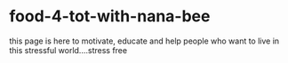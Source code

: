 # food-4-tot-with-nana-bee
this page is here to motivate, educate and help people who want to live in this stressful world....stress free
